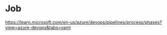 # Job

https://learn.microsoft.com/en-us/azure/devops/pipelines/process/phases?view=azure-devops&tabs=yaml
